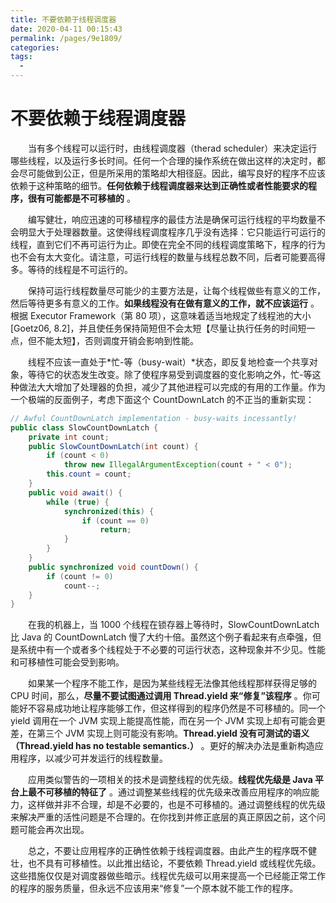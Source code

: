 ```yaml
---
title: 不要依赖于线程调度器
date: 2020-04-11 00:15:43
permalink: /pages/9e1809/
categories:
tags:
  - 
---
```

# 不要依赖于线程调度器

&emsp;&emsp;当有多个线程可以运行时，由线程调度器（therad scheduler）来决定运行哪些线程，以及运行多长时间。任何一个合理的操作系统在做出这样的决定时，都会尽可能做到公正，但是所采用的策略却大相径庭。因此，编写良好的程序不应该依赖于这种策略的细节。**任何依赖于线程调度器来达到正确性或者性能要求的程序，很有可能都是不可移植的** 。

&emsp;&emsp;编写健壮，响应迅速的可移植程序的最佳方法是确保可运行线程的平均数量不会明显大于处理器数量。这使得线程调度程序几乎没有选择：它只能运行可运行的线程，直到它们不再可运行为止。即使在完全不同的线程调度策略下，程序的行为也不会有太大变化。请注意，可运行线程的数量与线程总数不同，后者可能要高得多。等待的线程是不可运行的。

&emsp;&emsp;保持可运行线程数量尽可能少的主要方法是，让每个线程做些有意义的工作，然后等待更多有意义的工作。**如果线程没有在做有意义的工作，就不应该运行** 。根据 Executor Framework（第 80 项），这意味着适当地规定了线程池的大小\[Goetz06, 8.2\]，并且使任务保持简短但不会太短【尽量让执行任务的时间短一点，但不能太短】，否则调度开销会影响到性能。

&emsp;&emsp;线程不应该一直处于*忙-等（busy-wait）*状态，即反复地检查一个共享对象，等待它的状态发生改变。除了使程序易受到调度器的变化影响之外，忙-等这种做法大大增加了处理器的负担，减少了其他进程可以完成的有用的工作量。作为一个极端的反面例子，考虑下面这个 CountDownLatch 的不正当的重新实现：

```java
// Awful CountDownLatch implementation - busy-waits incessantly!
public class SlowCountDownLatch {
    private int count;
    public SlowCountDownLatch(int count) {
        if (count < 0)
            throw new IllegalArgumentException(count + " < 0");
        this.count = count;
    }
    public void await() {
        while (true) {
            synchronized(this) {
                if (count == 0)
                    return;
            }
        }
    }
    public synchronized void countDown() {
        if (count != 0)
            count--;
    }
}
```

&emsp;&emsp;在我的机器上，当 1000 个线程在锁存器上等待时，SlowCountDownLatch 比 Java 的 CountDownLatch 慢了大约十倍。虽然这个例子看起来有点牵强，但是系统中有一个或者多个线程处于不必要的可运行状态，这种现象并不少见。性能和可移植性可能会受到影响。

&emsp;&emsp;如果某一个程序不能工作，是因为某些线程无法像其他线程那样获得足够的 CPU 时间，那么，**尽量不要试图通过调用 Thread.yield 来“修复”该程序** 。你可能好不容易成功地让程序能够工作，但这样得到的程序仍然是不可移植的。同一个 yield 调用在一个 JVM 实现上能提高性能，而在另一个 JVM 实现上却有可能会更差，在第三个 JVM 实现上则可能没有影响。**Thread.yield 没有可测试的语义（Thread.yield has no testable semantics.）** 。更好的解决办法是重新构造应用程序，以减少可并发运行的线程数量。

&emsp;&emsp;应用类似警告的一项相关的技术是调整线程的优先级。**线程优先级是 Java 平台上最不可移植的特征了** 。通过调整某些线程的优先级来改善应用程序的响应能力，这样做并非不合理，却是不必要的，也是不可移植的。通过调整线程的优先级来解决严重的活性问题是不合理的。在你找到并修正底层的真正原因之前，这个问题可能会再次出现。

&emsp;&emsp;总之，不要让应用程序的正确性依赖于线程调度器。由此产生的程序既不健壮，也不具有可移植性。以此推出结论，不要依赖 Thread.yield 或线程优先级。这些措施仅仅是对调度器做些暗示。线程优先级可以用来提高一个已经能正常工作的程序的服务质量，但永远不应该用来“修复”一个原本就不能工作的程序。

